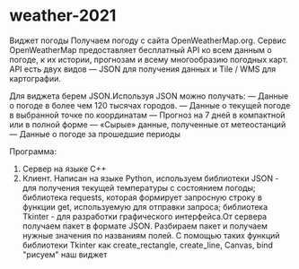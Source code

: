 # weather-2021
Виджет погоды
Получаем погоду с сайта OpenWeatherMap.org.
Сервис OpenWeatherMap предоставляет бесплатный API ко всем данным о погоде, к их истории, прогнозам и всему многообразию погодных карт. API есть двух видов — JSON для получения данных и Tile / WMS для картографии. 

Для виджета берем JSON.Используя JSON можно получать:
— Данные о погоде в более чем 120 тысячах городов.
— Данные о текущей погоде в выбранной точке по координатам
— Прогноз на 7 дней в компактной или в полной форме
— «Сырые» данные, полученные от метеостанций
— Данные о погоде за прошедшие периоды 

Программа:
1. Сервер на языке C++
2. Клиент. Написан на языке Python, используем библиотеки JSON - для получения текущей температуры с состоянием погоды; библиотека requests, которая формирует запросную строку в функции get, используемую для отправки запроса; библиотека Tkinter - для разработки графического интерфейса.От сервера получаем пакет в формате JSON. Разбираем пакет и получаем нужные значения по названиям полей. С помощью таких функций библиотеки Tkinter как create_rectangle, create_line, Canvas, bind "рисуем" наш виджет 
